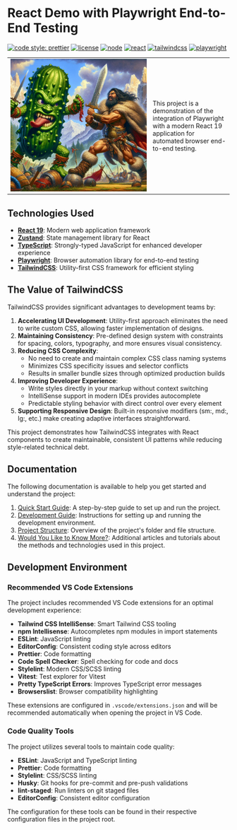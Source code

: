 # React Demo with Playwright End-to-End Testing

[![code style: prettier](https://img.shields.io/badge/code_style-prettier-ff69b4.svg?style=flat-square)](https://prettier.io) [![license](https://img.shields.io/badge/license-0BSD-green.svg)](https://github.com/code-chimp/bdd-react-app/blob/main/LICENSE) [![node](https://img.shields.io/badge/node->=22.16.0-brightgreen.svg)](https://nodejs.org) [![react](https://img.shields.io/badge/react-19.1.0-red.svg)](https://react.dev/) [![tailwindcss](https://img.shields.io/badge/tailwindcss-4.1.11-blue.svg)](https://tailwindcss.com/) [![playwright](https://img.shields.io/badge/playwright-1.52.0-orange.svg)](https://playwright.dev/)

<table style="border:none">
<tbody>
  <tr>
    <td style="border:none;min-width:205px;text-align:center">
      <img src="assets/taming-assurance.jpg" alt="Taming Assurance Tests" width=400 height=200 style="min-width:300px;min-height:300px">
    </td>
    <td style="border:none">
      <p>
        This project is a demonstration of the integration of Playwright with a modern
        React 19 application for automated browser end-to-end testing.
      </p>
    </td>
  </tr>
</tbody>
</table>

## Technologies Used

- **[React 19](https://react.dev)**: Modern web application framework
- **[Zustand](https://zustand-demo.pmnd.rs)**: State management library for React
- **[TypeScript](https://www.typescriptlang.org/)**: Strongly-typed JavaScript for enhanced developer experience
- **[Playwright](https://playwright.dev/)**: Browser automation library for end-to-end testing
- **[TailwindCSS](https://tailwindcss.com/)**: Utility-first CSS framework for efficient styling

## The Value of TailwindCSS

TailwindCSS provides significant advantages to development teams by:

1. **Accelerating UI Development**: Utility-first approach eliminates the need to write custom CSS, allowing faster implementation of designs.
2. **Maintaining Consistency**: Pre-defined design system with constraints for spacing, colors, typography, and more ensures visual consistency.
3. **Reducing CSS Complexity**:
   - No need to create and maintain complex CSS class naming systems
   - Minimizes CSS specificity issues and selector conflicts
   - Results in smaller bundle sizes through optimized production builds
4. **Improving Developer Experience**:
   - Write styles directly in your markup without context switching
   - IntelliSense support in modern IDEs provides autocomplete
   - Predictable styling behavior with direct control over every element
5. **Supporting Responsive Design**: Built-in responsive modifiers (sm:, md:, lg:, etc.) make creating adaptive interfaces straightforward.

This project demonstrates how TailwindCSS integrates with React components to create maintainable, consistent UI patterns while reducing style-related technical debt.

## Documentation

The following documentation is available to help you get started and understand the project:

1. [Quick Start Guide](./docs/quick-start-guide.md): A step-by-step guide to set up and run the project.
2. [Development Guide](./docs/development-guide.md): Instructions for setting up and running the development environment.
3. [Project Structure](./docs/project-structure.md): Overview of the project's folder and file structure.
5. [Would You Like to Know More?](./docs/would-you-like-to-know-more.md): Additional articles and tutorials about the methods and technologies used in this project.

## Development Environment

### Recommended VS Code Extensions

The project includes recommended VS Code extensions for an optimal development experience:

- **Tailwind CSS IntelliSense**: Smart Tailwind CSS tooling
- **npm Intellisense**: Autocompletes npm modules in import statements
- **ESLint**: JavaScript linting
- **EditorConfig**: Consistent coding style across editors
- **Prettier**: Code formatting
- **Code Spell Checker**: Spell checking for code and docs
- **Stylelint**: Modern CSS/SCSS linting
- **Vitest**: Test explorer for Vitest
- **Pretty TypeScript Errors**: Improves TypeScript error messages
- **Browserslist**: Browser compatibility highlighting

These extensions are configured in `.vscode/extensions.json` and will be recommended automatically when opening the project in VS Code.

### Code Quality Tools

The project utilizes several tools to maintain code quality:

- **ESLint**: JavaScript and TypeScript linting
- **Prettier**: Code formatting
- **Stylelint**: CSS/SCSS linting
- **Husky**: Git hooks for pre-commit and pre-push validations
- **lint-staged**: Run linters on git staged files
- **EditorConfig**: Consistent editor configuration

The configuration for these tools can be found in their respective configuration files in the project root.


